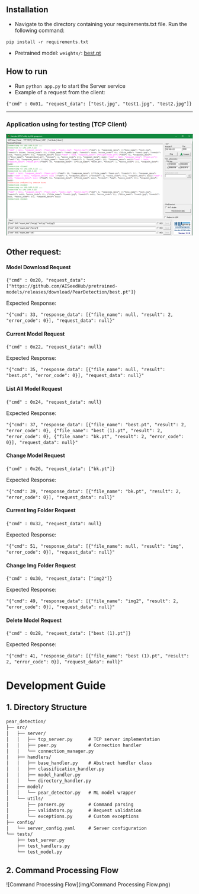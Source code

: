 ## Installation
- Navigate to the directory containing your requirements.txt file. Run the following command:
```
pip install -r requirements.txt
```
- Pretrained model: `weights/`: [best.pt](https://github.com/user-attachments/files/17640870/best8n.zip)


## How to run

- Run `python app.py` to start the Server service
- Example of a request from the client:
```shell
{"cmd" : 0x01, "request_data": ["test.jpg", "test1.jpg", "test2.jpg"]}
```

***

### Application using for testing (TCP Client)
![hercules-app.png](img/hercules-app.png)

## Other request:
#### Model Download Request
```
{"cmd" : 0x20, "request_data": ["https://github.com/AISeedHub/pretrained-models/releases/download/PearDetection/best.pt"]}
```
Expected Response:
```
"{"cmd": 33, "response_data": [{"file_name": null, "result": 2, "error_code": 0}], "request_data": null}"
```

#### Current Model Request
```
{"cmd" : 0x22, "request_data": null}
```
Expected Response:
```
"{"cmd": 35, "response_data": [{"file_name": null, "result": "best.pt", "error_code": 0}], "request_data": null}"
```


#### List All Model Request
```
{"cmd" : 0x24, "request_data": null}
```
Expected Response:
```
"{"cmd": 37, "response_data": [{"file_name": "best.pt", "result": 2, "error_code": 0}, {"file_name": "best (1).pt", "result": 2, "error_code": 0}, {"file_name": "bk.pt", "result": 2, "error_code": 0}], "request_data": null}"
```

#### Change Model Request
```
{"cmd" : 0x26, "request_data": ["bk.pt"]}
```
Expected Response:
```
"{"cmd": 39, "response_data": [{"file_name": "bk.pt", "result": 2, "error_code": 0}], "request_data": null}"
```

#### Current Img Folder Request
```
{"cmd" : 0x32, "request_data": null}
```
Expected Response:
```
"{"cmd": 51, "response_data": [{"file_name": null, "result": "img", "error_code": 0}], "request_data": null}"
```

#### Change Img Folder Request
```
{"cmd" : 0x30, "request_data": ["img2"]}
```
Expected Response:
```
"{"cmd": 49, "response_data": [{"file_name": "img2", "result": 2, "error_code": 0}], "request_data": null}"
```

#### Delete Model Request
```
{"cmd" : 0x28, "request_data": ["best (1).pt"]}
```
Expected Response:
```
"{"cmd": 41, "response_data": [{"file_name": "best (1).pt", "result": 2, "error_code": 0}], "request_data": null}"
```

# Development Guide
## 1. Directory Structure
```
pear_detection/
├── src/
│   ├── server/
│   │   ├── tcp_server.py      # TCP server implementation
│   │   ├── peer.py            # Connection handler
│   │   └── connection_manager.py
│   ├── handlers/
│   │   ├── base_handler.py    # Abstract handler class
│   │   ├── classification_handler.py
│   │   ├── model_handler.py
│   │   └── directory_handler.py
│   ├── model/
│   │   └── pear_detector.py   # ML model wrapper
│   └── utils/
│       ├── parsers.py         # Command parsing
│       ├── validators.py      # Request validation
│       └── exceptions.py      # Custom exceptions
├── config/
│   └── server_config.yaml     # Server configuration
└── tests/
    ├── test_server.py
    ├── test_handlers.py
    └── test_model.py
```

## 2. Command Processing Flow
![Command Processing Flow](img/Command Processing Flow.png)
